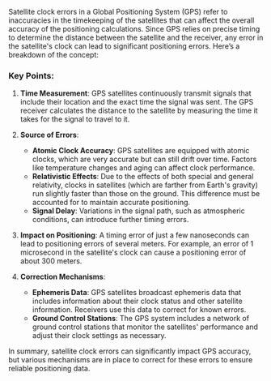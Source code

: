 Satellite clock errors in a Global Positioning System (GPS) refer to inaccuracies in the timekeeping of the satellites that can affect the overall accuracy of the positioning calculations. Since GPS relies on precise timing to determine the distance between the satellite and the receiver, any error in the satellite's clock can lead to significant positioning errors. Here’s a breakdown of the concept:

### Key Points:

1. **Time Measurement**: GPS satellites continuously transmit signals that include their location and the exact time the signal was sent. The GPS receiver calculates the distance to the satellite by measuring the time it takes for the signal to travel to it.

2. **Source of Errors**:
   - **Atomic Clock Accuracy**: GPS satellites are equipped with atomic clocks, which are very accurate but can still drift over time. Factors like temperature changes and aging can affect clock performance.
   - **Relativistic Effects**: Due to the effects of both special and general relativity, clocks in satellites (which are farther from Earth's gravity) run slightly faster than those on the ground. This difference must be accounted for to maintain accurate positioning.
   - **Signal Delay**: Variations in the signal path, such as atmospheric conditions, can introduce further timing errors.

3. **Impact on Positioning**: A timing error of just a few nanoseconds can lead to positioning errors of several meters. For example, an error of 1 microsecond in the satellite's clock can cause a positioning error of about 300 meters.

4. **Correction Mechanisms**: 
   - **Ephemeris Data**: GPS satellites broadcast ephemeris data that includes information about their clock status and other satellite information. Receivers use this data to correct for known errors.
   - **Ground Control Stations**: The GPS system includes a network of ground control stations that monitor the satellites' performance and adjust their clock settings as necessary.

In summary, satellite clock errors can significantly impact GPS accuracy, but various mechanisms are in place to correct for these errors to ensure reliable positioning data.